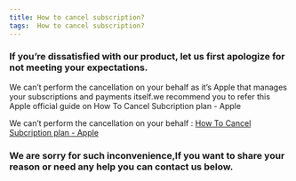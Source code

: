 ```yaml
---
title: How to cancel subscription?
tags:  How to cancel subscription?
---
```


### If you’re dissatisfied with our product, let us first apologize for not meeting your expectations.

We can’t perform the cancellation on your behalf as it’s Apple that manages your subscriptions and payments itself.we recommend you to refer this Apple official guide on How To Cancel Subcription plan - Apple

We can’t perform the cancellation on your behalf : [How To Cancel Subcription plan - Apple](https://support.apple.com/en-us/HT202039)

### We are sorry for such inconvenience,If you want to share your reason or need any help you can contact us below.
